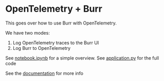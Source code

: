 # OpenTelemetry + Burr

This goes over how to use Burr with OpenTelemetry.

We have two modes:

1. Log OpenTelemetry traces to the Burr UI
2. Log Burr to OpenTelemetry

See [notebook.ipynb](./notebook.ipynb) for a simple overview.
See [application.py](./application.py) for the full code

See the [documentation](https://burr.dagworks.io/concepts/additional-visibility/#open-telemetry) for more info
